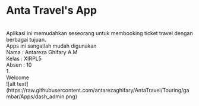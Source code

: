 # Anta Travel's App
<br>
Aplikasi ini memudahkan seseorang untuk membooking ticket travel dengan berbagai tujuan.<br>
Apps ini sangatlah mudah digunakan
<br>
Nama  : Antareza Ghifary A.M<br>
Kelas : XIRPL5<br>
Absen : 10<br>
1.<br>
Welcome<br>
![alt text](https://raw.githubusercontent.com/antarezaghifary/AntaTravel/Touring/gambar/Apps/dash_admin.png)

